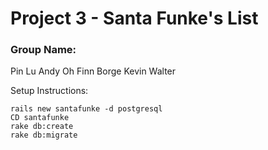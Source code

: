 # Project 3 - Santa Funke's List

### Group Name:
Pin Lu
Andy Oh
Finn Borge
Kevin Walter

Setup Instructions:
```
rails new santafunke -d postgresql
CD santafunke
rake db:create
rake db:migrate
```
